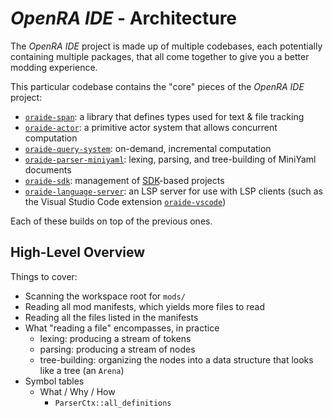 # _OpenRA IDE_ - Architecture

The _OpenRA IDE_ project is made up of multiple codebases, each potentially containing multiple packages, that all come together to give you a better modding experience.

This particular codebase contains the "core" pieces of the _OpenRA IDE_ project:

- [`oraide-span`]: a library that defines types used for text &amp; file tracking
- [`oraide-actor`]: a primitive actor system that allows concurrent computation
- [`oraide-query-system`]: on-demand, incremental computation
- [`oraide-parser-miniyaml`]: lexing, parsing, and tree-building of MiniYaml documents
- [`oraide-sdk`]: management of [SDK]-based projects
- [`oraide-language-server`]: an LSP server for use with LSP clients (such as the Visual Studio Code extension [`oraide-vscode`])

Each of these builds on top of the previous ones.

## High-Level Overview

Things to cover:
- Scanning the workspace root for `mods/`
- Reading all mod manifests, which yields more files to read
- Reading all the files listed in the manifests
- What "reading a file" encompasses, in practice
    - lexing: producing a stream of tokens
    - parsing: producing a stream of nodes
    - tree-building: organizing the nodes into a data structure that looks like a tree (an `Arena`)
- Symbol tables
    - What / Why / How
        - `ParserCtx::all_definitions`

[`oraide-span`]: ../../components/oraide-span/README.md
[`oraide-actor`]: ../../components/oraide-actor/README.md
[`oraide-parser-miniyaml`]: ../../components/oraide-parser-miniyaml/README.md
[`oraide-query-system`]: ../../components/oraide-query-system/README.md
[`oraide-sdk`]: ../../components/oraide-sdk/README.md
[`oraide-language-server`]: ../../components/oraide-language-server/README.md
[`oraide-vscode`]: ../../editors/vscode/README.md
[SDK]: https://github.com/OpenRA/OpenRAModSDK/